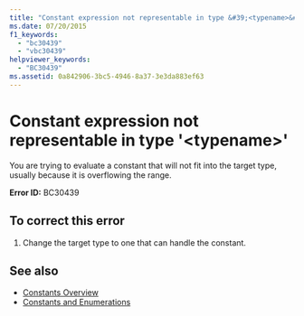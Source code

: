 ```yaml
---
title: "Constant expression not representable in type &#39;<typename>&#39;"
ms.date: 07/20/2015
f1_keywords: 
  - "bc30439"
  - "vbc30439"
helpviewer_keywords: 
  - "BC30439"
ms.assetid: 0a842906-3bc5-4946-8a37-3e3da883ef63
---
```

# Constant expression not representable in type &#39;\<typename>&#39;
You are trying to evaluate a constant that will not fit into the target type, usually because it is overflowing the range.  
  
 **Error ID:** BC30439  
  
## To correct this error  
  
1.  Change the target type to one that can handle the constant.  
  
## See also
- [Constants Overview](../../../visual-basic/programming-guide/language-features/constants-enums/constants-overview.md)
- [Constants and Enumerations](../../../visual-basic/language-reference/constants-and-enumerations.md)
